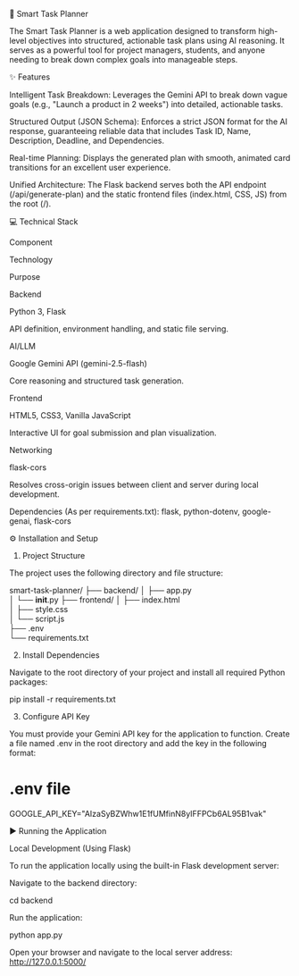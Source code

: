 🚀 Smart Task Planner

The Smart Task Planner is a web application designed to transform high-level objectives into structured, actionable task plans using AI reasoning. It serves as a powerful tool for project managers, students, and anyone needing to break down complex goals into manageable steps.

✨ Features

Intelligent Task Breakdown: Leverages the Gemini API to break down vague goals (e.g., "Launch a product in 2 weeks") into detailed, actionable tasks.

Structured Output (JSON Schema): Enforces a strict JSON format for the AI response, guaranteeing reliable data that includes Task ID, Name, Description, Deadline, and Dependencies.

Real-time Planning: Displays the generated plan with smooth, animated card transitions for an excellent user experience.

Unified Architecture: The Flask backend serves both the API endpoint (/api/generate-plan) and the static frontend files (index.html, CSS, JS) from the root (/).

💻 Technical Stack

Component

Technology

Purpose

Backend

Python 3, Flask

API definition, environment handling, and static file serving.

AI/LLM

Google Gemini API (gemini-2.5-flash)

Core reasoning and structured task generation.

Frontend

HTML5, CSS3, Vanilla JavaScript

Interactive UI for goal submission and plan visualization.

Networking

flask-cors

Resolves cross-origin issues between client and server during local development.

Dependencies (As per requirements.txt):
flask, python-dotenv, google-genai, flask-cors

⚙️ Installation and Setup

1. Project Structure

The project uses the following directory and file structure:

smart-task-planner/
├── backend/
│   ├── app.py            
│   └── __init__.py
├── frontend/
│   ├── index.html        
│   ├── style.css         
│   └── script.js         
├── .env                  
└── requirements.txt      


2. Install Dependencies

Navigate to the root directory of your project and install all required Python packages:

pip install -r requirements.txt


3. Configure API Key

You must provide your Gemini API key for the application to function. Create a file named .env in the root directory and add the key in the following format:

# .env file
GOOGLE_API_KEY="AIzaSyBZWhw1E1fUMfinN8yIFFPCb6AL95B1vak"


▶️ Running the Application

Local Development (Using Flask)

To run the application locally using the built-in Flask development server:

Navigate to the backend directory:

cd backend


Run the application:

python app.py


Open your browser and navigate to the local server address: http://127.0.0.1:5000/
